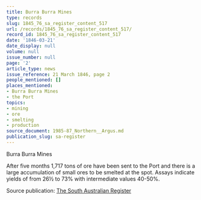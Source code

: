```yaml
---
title: Burra Burra Mines
type: records
slug: 1845_76_sa_register_content_517
url: /records/1845_76_sa_register_content_517/
record_id: 1845_76_sa_register_content_517
date: '1846-03-21'
date_display: null
volume: null
issue_number: null
page: '2'
article_type: news
issue_reference: 21 March 1846, page 2
people_mentioned: []
places_mentioned:
- Burra Burra Mines
- the Port
topics:
- mining
- ore
- smelting
- production
source_document: 1985-87_Northern__Argus.md
publication_slug: sa-register
---
```


Burra Burra Mines

After five months 1,717 tons of ore have been sent to the Port and there is a large accumulation of small ores to be smelted at the spot.  Assays indicate yields of from 26½ to 73% with intermediate values 40-50%.

Source publication: [The South Australian Register](/publications/sa-register/)
